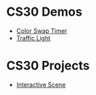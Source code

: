 # CS30 Demos
- [Color Swap Timer](01-color-time-swap)
- [Traffic Light](02-traffic-light)

# CS30 Projects
- [Interactive Scene](interactive-scene)
